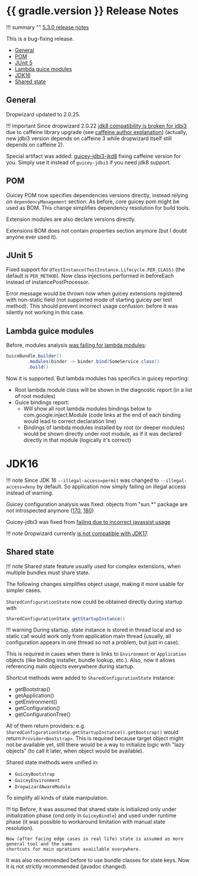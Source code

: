 # {{ gradle.version }} Release Notes

!!! summary ""
    [5.3.0 release notes](http://xvik.github.io/dropwizard-guicey/5.3.0/about/release-notes/)

This is a bug-fixing release.

* [General](#general)
* [POM](#pom)
* [JUnit 5](#junit-5) 
* [Lambda guice modules](#lambda-guice-modules)
* [JDK16](#jdk16)
* [Shared state](#shared-state)

## General

Dropwizard updated to 2.0.25.

!!! important
    Since dropwizard 2.0.22 [jdk8 compatibility is broken for jdbi3](https://github.com/dropwizard/dropwizard/releases/tag/v2.0.22)
    due to caffeine library upgrade (see [caffeine author explanation](https://github.com/jdbi/jdbi/issues/1853#issuecomment-819101724))
    (actually, new jdbi3 version depends on caffeine 3 while dropwizard itself still depends on caffeine 2).

Special artifact was added: [guicey-jdbi3-jkd8](https://github.com/xvik/dropwizard-guicey-ext/tree/master/guicey-jdbi3-jdk8) fixing caffeine version for you.
Simply use it instead of `guicey-jdbi3` if you need jdk8 support.

## POM

Guicey POM now specifies dependencies versions directly, instead relying on `dependencyManagement` section.
As before, core guicey pom might be used as BOM. This change simplifies dependency resolution for build tools.

Extension modules are also declare versions directly.

Extensions BOM does not contain properties section anymore (but I doubt anyone ever used it).

## JUnit 5

Fixed support for `@TestInstance(TestInstance.Lifecycle.PER_CLASS)` (the default is `PER_METHOD`).
Now class injections performed in beforeEach instead of instancePostProcessor.

Error message would be thrown now when guicey extensions registered with non-static field (not supported mode of 
starting guicey per test method).
This should prevent incorrect usage confusion: before it was silently not working in this case.  

## Lambda guice modules

Before, modules analysis [was failing for lambda modules](https://github.com/xvik/dropwizard-guicey/issues/160):

```java
GuiceBundle.builder()
        .modules(binder -> binder.bind(SomeService.class))
        .build()
```

Now it is supported. But lambda modules has specifics in guicey reporting:

- Root lambda module class will be shown in the diagnostic report (in a list of root modules)
- Guice bindings report:
    * Will show all root lambda modules bindings below to com.google.inject.Module
      (code links at the end of each binding would lead to correct declaration line)
    * Bindings of lambda modules installed by root (or deeper modules) would be shown
      directly under root module, as if it was declared directly in that module (logically it's correct)

# JDK16

!!! note
    Since JDK 16 `--illegal-access=permit` was changed to `--illegal-access=deny` by default.
    So application now simply failing on illegal access instead of warning.

Guicey configuration analysis was fixed: objects from "sun.*" package are not introspected anymore 
([170](https://github.com/xvik/dropwizard-guicey/issues/170), [180](https://github.com/xvik/dropwizard-guicey/issues/180))

Guicey-jdbi3 was fixed from [failing due to incorrect javassist usage](https://github.com/xvik/dropwizard-guicey/issues/178)

!!! note 
    Dropwizard currently [is not compatible with JDK17](https://github.com/dropwizard/dropwizard/issues/4347).

## Shared state

!!! note
    Shared state feature usually used for complex extensions, when multiple bundles must share state.

The following changes simplifies object usage, making it more usable for simpler cases.

`SharedConfigurationState` now could be obtained directly during startup with

```java
SharedConfigurationState.getStartupInstance() 
```

!!! warning
    During startup, state instance is stored in thread local and so static call would work only from
    application main thread (usually, all configuration appears in one thread so not a problem, 
    but just in case).

This is required in cases when there is links to `Environment` or `Application` objects
(like binding installer, bundle lookup, etc.). Also, now it allows referencing 
main objects everywhere during startup.

Shortcut methods were added to `SharedConfigurationState` instance:

- getBootstrap()
- getApplication()
- getEnvironment()
- getConfiguration()
- getConfigurationTree()

All of them return providers: e.g. `SharedConfigurationState.getStartupInstance().getBootsrap()`
would return `Provider<Bootstrap>`. This is required because target object 
might not be available yet, still there would be a way to initialize
logic with "lazy objects" (to call it later, when object would be available).

Shared state methods were unified in:

- `GuiceyBootstrap`
- `GuiceyEnvironment`
- `DropwizardAwareModule`

To simplify all kinds of state manipulation.

!!! tip
    Before, it was assumed that shared state is initialized only under 
    initialization phase (ond only in `GuiceyBindle`) and used under runtime phase 
    (it was possible to workaround limitation with manual state resolution).
    
    Now (after facing edge cases in real life) state is assumed as more general tool and the same 
    shortcuts for main oprations avaiilable everywhere.

It was also recommended before to use bundle classes for state keys.
Now it is not strictly recommended (javadoc changed).
